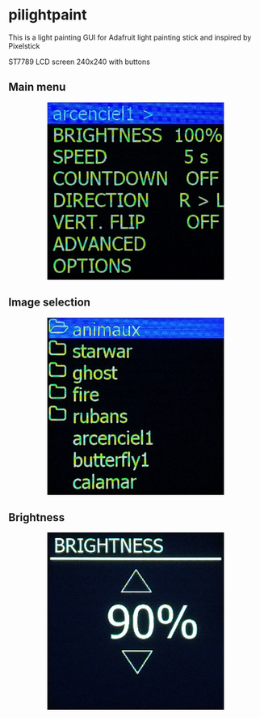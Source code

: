 # pilightpaint

This is a light painting GUI for  Adafruit light painting stick and inspired by Pixelstick

ST7789 LCD screen 240x240 with buttons

## Main menu
<p align="center">
  <img src="ima1.jpg" width="350" title="main menu">
</p>

## Image selection
<p align="center">
  <img src="ima2.jpg" width="350" title="image menu">
</p>

## Brightness
<p align="center">
  <img src="ima3.jpg" width="350" title="brightness menu">
</p>

